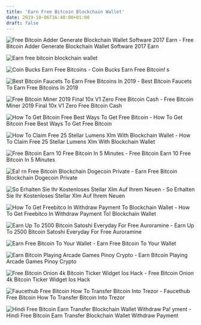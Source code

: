 ```yaml
---
title: 'Earn Free Bitcoin Blockchain Wallet'
date: 2019-10-06T16:48:00+01:00
draft: false
---
```


![Free Bitcoin Adder Generate Blockchain Wallet Software 2017 Earn - ](https://2.bp.blogspot.com/-tbM_bjs86YQ/WXKV2DStIvI/AAAAAAAAA1Y/Po3PS2mHQesvRRdu4J1kyPqLitJ8PV7xACLcBGAs/s1600/Free%2BBitcoin%2BAdder%2BGenerate%2BBlockchain%2BWallet%2BSoftware%2B2017.png "Free Bitcoin Adder Generate Blockchain Wallet Software 2017 Earn | Earn free bitcoin blockchain wallet") Free Bitcoin Adder Generate Blockchain Wallet Software 2017 Earn

![Earn free bitcoin blockchain wallet](https://cryptouniverses.com/wp-content/uploads/2018/11/free-bitcoin1-1024x634.jpg "Earn free bitcoin blockchain wallet") 

![Coin Bucks Earn Free Bitcoins - ](https://coinbucks.io/assets/img/coinbucks-app-bg.png "Coin Bucks Earn Free Bitcoins | Earn free bitcoin blockchain wallet") Coin Bucks Earn Free Bitcoin! s

![Best Bitcoin Faucets To Earn Free Bitcoins In 2019 - ](https://cdn.investinblockchain.com/wp-content/uploads/2018/12/download.jpg "Best Bitcoin Faucets To Earn Free Bitcoins In 2019 | Earn free bitcoin blockchain wallet") Best Bitcoin Faucets To Earn Free Bitcoins In 2019

![Free Bitcoin Miner 2019 Final 10x V1 Zero Free Bitcoin Cash - ](https://upcrypto.org/wp-content/uploads/2019/04/free-bitcoin-miner-2019-ultimate-10x-v1-0-free-bitcoin-money-generator.jpg "Free Bitcoin Miner 2019 Final 10x V1 Zero Free Bitcoin Cash | Earn free bitcoin blockchain wallet") Free Bitcoin Miner 2019 Final 10x V1 Zero Free Bitcoin Cash

![How To Get Bitcoin Free Best Ways To Get Free Bitcoin - ](https://www.deepwebsiteslinks.com/wp-content/uploads/2017/04/6.png "How To Get Bit!   coin Free Best Ways To Get Free Bitcoin | Earn free bitcoin bl!   ockchain wallet") How To Get Bitcoin Free Best Ways To Get Free Bitcoin

![How To Claim Free 25 Stellar Lumens Xlm With Blockchain Wallet - ](https://bizznerd.com/wp-content/uploads/2019/03/Blockchain-Wallet-Your-XLM-is-on-its-way.jpg "How To Claim Free 25 Stellar Lumens Xlm With Blockchain Wallet | Earn free bitcoin blockchain wallet") How To Claim Free 25 Stellar Lumens Xlm With Blockchain Wallet

![Free Bitcoin Earn 10 Free Bitcoin In 5 Minutes - ](http://www.freebiebitcoin.com/img/ipad.png "Free Bitcoin Earn 10 Free Bitcoin In 5 Minutes | Earn free bitcoin blockchain wallet") Free Bitcoin Earn 10 Free Bitcoin In 5 Minutes

![Ea!   rn Free Bitcoin Blockchain Dogecoin Private - ](https://1.bp.blogspot.com/-S_2uVuRcIIE/WfjSFfLjVTI/AAAAAAAAAJA/188ZdbZyElkOBKj25BUpVHWsksL_4pWwQCLcBGAs/s1600/Unocoin%2B%25281%2529.jpg "Earn Free Bitcoin Blockchain Dogecoin Private | Earn free bitcoin blockchain wallet") Earn Free Bitcoin Blockchain Dogecoin Private

![So Erhalten Sie Ihr Kostenloses Stellar Xlm Auf Ihrem Neuen - ](https://coinnewstelegraph.com/wp-content/uploads/2018/12/how-to-get-your-free-stellar-xlm-on-your-new-blockchain-com-crypto-wallet-bitcoin-exchange-guide.jpg "So Erhalten Sie Ihr Kostenloses Stellar Xlm Auf Ihrem Neuen | Earn free bitcoin blockchain wallet") So Erhalten Sie Ihr Kostenloses Stellar Xlm Auf Ihrem Neuen

![How To Get Freebitco In Withdraw Payment To Blockchain Wallet - ](http://www.worklifedesign.us/wp-content/uploads/2017/03/How-To-Get-Freebitco.in-Withdraw-Payment-To-Blockchain-Wallet.jpg "How To Get Freebitco In Withdraw Payment To Blockchain Wallet | Earn free bit!   coin blockchain wallet") How To Get Freebitco In Withdraw Payment To! Blockchain Wallet

![Earn Up To 2500 Bitcoin Satoshi Everyday For Free Auroramine - ](https://2.bp.blogspot.com/-270TdaVopKU/WiIptXs90SI/AAAAAAAAAB8/g6Mn1APcfEA0gipA9FkGm03PNHcUYgYQgCLcBGAs/s1600/auro.png "Earn Up To 2500 Bitcoin Satoshi Everyday For Free Auroramine | Earn free bitcoin blockchain wallet") Earn Up To 2500 Bitcoin Satoshi Everyday For Free Auroramine

![Earn Free Bitcoin To Your Wallet - ](https://image.shutterstock.com/image-vector/cryptocurrency-blockchain-concept-farm-mining-450w-1154405851.jpg "Earn Free Bitcoin To Your Wallet | Earn free bitcoin blockchain wallet") Earn Free Bitcoin To Your Wallet

![Earn Bitcoin Playing Arcade Games Pinoy Crypto - ](https://pinoycrypto.com/wp-content/uploads/2019/04/adventure-game.jpg "Earn Bitcoin Playing !   Arcade Games Pinoy Crypto | Earn free bitcoin blockchain wallet") Earn Bitcoin Playing Arcade Games Pinoy Crypto

![Free Bitcoin Onion 4k Bitcoin Ticker Widget Ios Hack - ](https://i.kinja-img.com/gawker-media/image/upload/s--3AxnHXaY--/c_scale,f_auto,fl_progressive,q_80,w_800/kk6p3gibpjnsvcrlk0dn.png "Free Bitcoin Onion 4k Bitcoin Ticker Widget Ios Hack | Earn free bitcoin blockchain wallet") Free Bitcoin Onion 4k Bitcoin Ticker Widget Ios Hack

![Faucethub Free Bitcoin How To Transfer Bitcoin Into Trezor - ](https://i.ytimg.com/vi/V3IolPlHCEY/maxresdefault.jpg "Faucethub Free Bitcoin How To Transfer Bitcoin Into Trezor | Earn free bitcoin blockchain wallet") Faucethub Free Bitcoin How To Transfer Bitcoin Into Trezor

![Hindi Free Bitcoin Earn Transfer Blockchain Wallet Withdraw Pa!   yment - ](https://i.ytimg.com/vi/9WtvmOwonQo/maxresdefault.jpg "Hindi Free Bitcoin Earn Transfer Blockchain Wallet Withdraw Payment | Earn free bitcoin blockchain wallet") Hindi Free Bitcoin Earn Transfer Blockchain Wallet Withdraw Payment